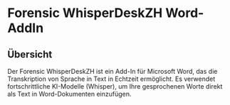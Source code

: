 # Forensic WhisperDeskZH Word-AddIn

## Übersicht
Der Forensic WhisperDeskZH ist ein Add-In für Microsoft Word, das die Transkription von Sprache in Text in Echtzeit ermöglicht. Es verwendet fortschrittliche KI-Modelle (Whisper), um Ihre gesprochenen Worte direkt als Text in Word-Dokumenten einzufügen.